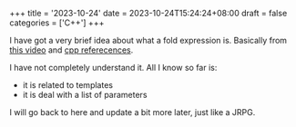 +++
title = '2023-10-24'
date = 2023-10-24T15:24:24+08:00
draft = false
categories = ['C++']
+++

I have got a very brief idea about what a fold expression is. Basically from [this video](https://www.youtube.com/watch?v=nhk8pF_SlTk) and [cpp referecences](https://en.cppreference.com/w/cpp/language/fold).

I have not completely understand it. All I know so far is:

- it is related to templates
- it is deal with a list of parameters

I will go back to here and update a bit more later, just like a JRPG.
